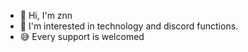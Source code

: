 - 👋 Hi, I'm znn
- 👀 I'm interested in technology and discord functions.
- 😅 Every support is welcomed
